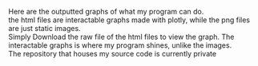 Here are the outputted graphs of what my program can do. <br /> 
the html files are interactable graphs made with plotly, while the png files are just static images. <br />
Simply Download the raw file of the html files to view the graph. The interactable graphs is where my program shines, unlike the images. <br />
The repository that houses my source code is currently private <br />
